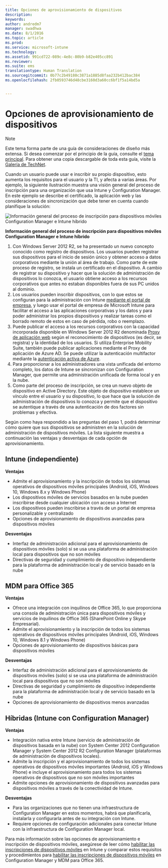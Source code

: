 ```yaml
---
title: Opciones de aprovisionamiento de dispositivos
description: 
keywords: 
author: andredm7
manager: swadhwa
ms.date: 8/1/2016
ms.topic: article
ms.prod: 
ms.service: microsoft-intune
ms.technology: 
ms.assetid: 991cd722-089c-4e8c-80b9-b82e405cc891
ms.reviewer: 
ms.suite: ems
translationtype: Human Translation
ms.sourcegitcommit: 0b77c2b49180c3871a1885d8faa232b412bac384
ms.openlocfilehash: 2fb0593746d48cbe3160d3a60cc6bf1f5a14bd5a


---
```


# Opciones de aprovisionamiento de dispositivos

>[!NOTE]
>Este tema forma parte de una guía de consideraciones de diseño más extensa. Si desea comenzar por el principio de la guía, consulte el [tema principal](mdm-design-considerations-guide.md). Para obtener una copia descargable de toda esta guía, visite la [Galería de TechNet](https://gallery.technet.microsoft.com/Mobile-Device-Management-7d401582).

Cuando un usuario puede usar e inscribir su propio dispositivo, esto aumenta los requisitos para el usuario y la TI, y afecta a varias áreas. Por ejemplo, la siguiente ilustración muestra una visión general del proceso de inscripción para una organización que usa Intune y Configuration Manager. En este ejemplo se describe el certificado, la aplicación web y las consideraciones de sincronización que debe tener en cuenta cuando planifique la solución:

![Información general del proceso de inscripción para dispositivos móviles Configuration Manager e Intune híbrido](./media/MDM_Figure_04.png)

**Información general del proceso de inscripción para dispositivos móviles Configuration Manager e Intune híbrido**

1. Con <token>Windows Server 2012 R2, se ha presentado un nuevo concepto conocido como registro de dispositivos.  Los usuarios pueden registrar sus dispositivos para el inicio de sesión único y obtener acceso a datos corporativos mediante la unión al área de trabajo.  Como parte de este proceso de registro, se instala un certificado en el dispositivo. A cambio de registrar su dispositivo y hacer que la solución de administración de dispositivos lo conozca, el usuario obtiene acceso a los recursos corporativos que antes no estaban disponibles fuera de sus PC unidos al dominio.
2. Los usuarios pueden inscribir dispositivos, con lo que estos se configuran para la administración con Intune [mediante el portal de empresa](/Intune/deploy-use/enroll-devices-in-microsoft-intune), y luego usar el portal de empresa de Microsoft Intune para facilitar el acceso a las aplicaciones corporativas y los datos y para poder administrar los propios dispositivos y realizar tareas como el borrado remoto de estos en caso de pérdida, robo o reemplazo.
3. Puede publicar el acceso a los recursos corporativos con la capacidad incorporada disponible en Windows Server 2012 R2 denominada [Proxy de aplicación web](https://technet.microsoft.com/library/dn584107.aspx) según el reconocimiento de dispositivos (es decir, se registra) y la identidad de los usuarios. Si utiliza Enterprise Mobility Suite, también puede publicar aplicaciones mediante el Proxy de aplicación de Azure AD. Se puede utilizar la autenticación multifactor mediante la [autenticación activa de Azure](https://azure.microsoft.com/documentation/articles/multi-factor-authentication-get-started-cloud/).
4. Para proporcionar a los administradores una vista unificada del entorno completo, los datos de Intune se sincronizan con Configuration Manager, que permite una administración unificada de forma local y en la nube.
5. Como parte del proceso de inscripción, se crea un nuevo objeto de dispositivo en Active Directory.  Este objeto de dispositivo establece un vínculo entre el usuario y su dispositivo, lo que hace que la solución de administración de dispositivos lo conozca y permite que el dispositivo se autentique a través de una autenticación de dos factores sin problemas y efectiva.

Según como haya respondido a las preguntas del paso 1, podrá determinar cómo quiere que sus dispositivos se administren en la solución de administración de dispositivos móviles. La lista siguiente muestra a continuación las ventajas y desventajas de cada opción de aprovisionamiento.

## Intune (independiente)

**Ventajas**

- Admite el aprovisionamiento y la inscripción de todos los sistemas operativos de dispositivos móviles principales (Android, iOS, Windows 10, Windows 8.x y Windows Phone)
- Los dispositivos móviles de servicios basados en la nube pueden inscribirse desde cualquier ubicación con acceso a Internet
- Los dispositivos pueden inscribirse a través de un portal de empresa personalizable y centralizado
- Opciones de aprovisionamiento de dispositivos avanzadas para dispositivos móviles

**Desventajas**

- Interfaz de administración adicional para el aprovisionamiento de dispositivos móviles (solo) si se usa una plataforma de administración local para dispositivos que no son móviles
- Directivas de seguridad y cumplimiento de dispositivo independiente para la plataforma de administración local y de servicio basado en la nube 

## MDM para Office 365

**Ventajas**

- Ofrece una integración con inquilinos de Office 365, lo que proporciona una consola de administración única para dispositivos móviles y servicios de inquilinos de Office 365 (SharePoint Online y Skype Empresarial).
- Admite el aprovisionamiento y la inscripción de todos los sistemas operativos de dispositivos móviles principales (Android, iOS, Windows 10, Windows 8.1 y Windows Phone)
- Opciones de aprovisionamiento de dispositivos básicas para dispositivos móviles

**Desventajas**

- Interfaz de administración adicional para el aprovisionamiento de dispositivos móviles (solo) si se usa una plataforma de administración local para dispositivos que no son móviles
- Directivas de seguridad y cumplimiento de dispositivo independiente para la plataforma de administración local y de servicio basado en la nube
- Opciones de aprovisionamiento de dispositivos menos avanzadas

## Híbridas (Intune con Configuration Manager)

**Ventajas**

- Integración nativa entre Intune (servicio de administración de dispositivos basada en la nube) con System Center 2012 Configuration Manager y System Center 2012 R2 Configuration Manager (plataformas de administración de dispositivos locales).
- Admite la inscripción y el aprovisionamiento de todos los sistemas operativos de dispositivos móviles importantes (Android, iOS y Windows Phone) e incluye el aprovisionamiento para todos los sistemas operativos de dispositivos que no son móviles importantes
- Admite opciones de aprovisionamiento de dispositivos avanzadas para dispositivos móviles a través de la conectividad de Intune.

**Desventajas**

- Para las organizaciones que no tienen una infraestructura de Configuration Manager en estos momentos, habrá que planificarla, instalarla y configurarla antes de su integración con Intune.
- Requiere opciones de configuración adicionales para conectar Intune con la infraestructura de Configuration Manager local.

Para más información sobre las opciones de aprovisionamiento e inscripción de dispositivos móviles, asegúrese de leer cómo [habilitar las inscripciones de dispositivos móviles](/Intune/deploy-use/enroll-devices-in-microsoft-intune) en Intune y comparar estos requisitos y procedimientos para [habilitar las inscripciones de dispositivos móviles](https://technet.microsoft.com/library/jj884158.aspx) en Configuration Manager y MDM para Office 365.



<!--HONumber=Aug16_HO1-->


